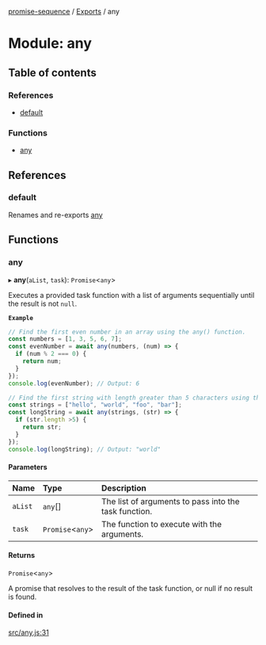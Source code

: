 [promise-sequence](../README.md) / [Exports](../modules.md) / any

# Module: any

## Table of contents

### References

- [default](any.md#default)

### Functions

- [any](any.md#any)

## References

### default

Renames and re-exports [any](any.md#any)

## Functions

### any

▸ **any**(`aList`, `task`): `Promise`<`any`\>

Executes a provided task function with a list of arguments sequentially until the result is not `null`.

**`Example`**

```ts
// Find the first even number in an array using the any() function.
const numbers = [1, 3, 5, 6, 7];
const evenNumber = await any(numbers, (num) => {
  if (num % 2 === 0) {
    return num;
  }
});
console.log(evenNumber); // Output: 6

// Find the first string with length greater than 5 characters using the any() function.
const strings = ["hello", "world", "foo", "bar"];
const longString = await any(strings, (str) => {
  if (str.length >5) {
    return str;
  }
});
console.log(longString); // Output: "world"
```

#### Parameters

| Name | Type | Description |
| :------ | :------ | :------ |
| `aList` | `any`[] | The list of arguments to pass into the task function. |
| `task` | `Promise`<`any`\> | The function to execute with the arguments. |

#### Returns

`Promise`<`any`\>

A promise that resolves to the result of the task function, or null if no result is found.

#### Defined in

[src/any.js:31](https://github.com/snowyu/promise-sequence.js/blob/453a011/src/any.js#L31)
